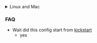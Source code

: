 
<details><summary> Linux and Mac </summary>

```sh
git clone https://github.com/nvim-lua/kickstart.nvim.git "${XDG_CONFIG_HOME:-$HOME/.config}"/nvim
```

</details>


### FAQ

* Wait did this config start from [kickstart](https://github.com/nvim-lua/kickstart.nvim)
  * yes